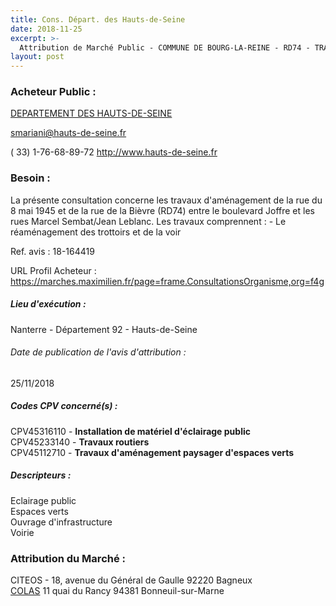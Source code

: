 ```yaml
---
title: Cons. Départ. des Hauts-de-Seine
date: 2018-11-25
excerpt: >-
  Attribution de Marché Public - COMMUNE DE BOURG-LA-REINE - RD74 - TRAVAUX D'AMENAGEMENT DE LA RUE DU 8 MAI 1945 ET DE LA RUE DE LA BIEVRE ENTRE LE BOULEVARD JOFFRE ET LES RUES MARCEL SEMBAT/JEAN LEBLANC
layout: post
---
```


### Acheteur Public : 
<a href="/acheteur-33/siren-229200506"> DEPARTEMENT DES HAUTS-DE-SEINE</a><br/>



smariani@hauts-de-seine.fr

( 33) 1-76-68-89-72
http://www.hauts-de-seine.fr
### Besoin :

La présente consultation concerne les travaux d'aménagement de la rue du 8 mai 1945 et de la rue de la Bièvre (RD74) entre le boulevard Joffre et les rues Marcel Sembat/Jean Leblanc. Les travaux comprennent : - Le réaménagement des trottoirs et de la voir

Ref. avis : 18-164419

URL Profil Acheteur : https://marches.maximilien.fr/page=frame.ConsultationsOrganisme,org=f4g

##### Lieu d'exécution :

Nanterre - Département 92 - Hauts-de-Seine

###### Date de publication de l'avis d'attribution : 
25/11/2018

##### Codes CPV concerné(s) :
CPV45316110 - **Installation de matériel d'éclairage public** <br/>
CPV45233140 - **Travaux routiers** <br/>
CPV45112710 - **Travaux d'aménagement paysager d'espaces verts** <br/>

##### Descripteurs :
Eclairage public <br/>
Espaces verts <br/>
Ouvrage d'infrastructure <br/>
Voirie <br/>

### Attribution du Marché :
CITEOS - 18, avenue du Général de Gaulle 92220 Bagneux <br/>
<a href="/entreprise-255/siren-329198337"> COLAS</a>    11 quai du Rancy 94381 Bonneuil-sur-Marne <br/>
